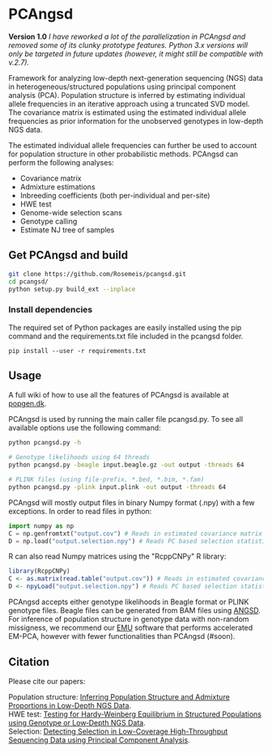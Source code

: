 # PCAngsd

**Version 1.0**
*I have reworked a lot of the parallelization in PCAngsd and removed some of its clunky prototype features. Python 3.x versions will only be targeted in future updates (however, it might still be compatible with v.2.7).*

Framework for analyzing low-depth next-generation sequencing (NGS) data in heterogeneous/structured populations using principal component analysis (PCA). Population structure is inferred by estimating individual allele frequencies in an iterative approach using a truncated SVD model. The covariance matrix is estimated using the estimated individual allele frequencies as prior information for the unobserved genotypes in low-depth NGS data.

The estimated individual allele frequencies can further be used to account for population structure in other probabilistic methods. PCAngsd can perform the following analyses:

* Covariance matrix
* Admixture estimations
* Inbreeding coefficients (both per-individual and per-site)
* HWE test
* Genome-wide selection scans
* Genotype calling
* Estimate NJ tree of samples


## Get PCAngsd and build
```bash
git clone https://github.com/Rosemeis/pcangsd.git
cd pcangsd/
python setup.py build_ext --inplace
```

### Install dependencies
The required set of Python packages are easily installed using the pip command and the requirements.txt file included in the pcangsd folder.
```
pip install --user -r requirements.txt
```

## Usage
A full wiki of how to use all the features of PCAngsd is available at [popgen.dk](http://www.popgen.dk/software/index.php/PCAngsd).

PCAngsd is used by running the main caller file pcangsd.py. To see all available options use the following command:
```bash
python pcangsd.py -h

# Genotype likelihoods using 64 threads
python pcangsd.py -beagle input.beagle.gz -out output -threads 64

# PLINK files (using file-prefix, *.bed, *.bim, *.fam)
python pcangsd.py -plink input.plink -out output -threads 64
```

PCAngsd will mostly output files in binary Numpy format (.npy) with a few exceptions. In order to read files in python:
```python
import numpy as np
C = np.genfromtxt("output.cov") # Reads in estimated covariance matrix (text)
D = np.load("output.selection.npy") # Reads PC based selection statistics
```

R can also read Numpy matrices using the "RcppCNPy" R library:
```R
library(RcppCNPy)
C <- as.matrix(read.table("output.cov")) # Reads in estimated covariance matrix
D <- npyLoad("output.selection.npy") # Reads PC based selection statistics
```


PCAngsd accepts either genotype likelihoods in Beagle format or PLINK genotype files. Beagle files can be generated from BAM files using [ANGSD](https://github.com/ANGSD/angsd). For inference of population structure in genotype data with non-random missigness, we recommend our [EMU](https://github.com/Rosemeis/emu) software that performs accelerated EM-PCA, however with fewer functionalities than PCAngsd (#soon).


## Citation
Please cite our papers:

Population structure: [Inferring Population Structure and Admixture Proportions in Low-Depth NGS Data](http://www.genetics.org/content/210/2/719).\
HWE test: [Testing for Hardy‐Weinberg Equilibrium in Structured Populations using Genotype or Low‐Depth NGS Data](https://onlinelibrary.wiley.com/doi/abs/10.1111/1755-0998.13019).\
Selection: [Detecting Selection in Low-Coverage High-Throughput Sequencing Data using Principal Component Analysis](https://www.biorxiv.org/content/10.1101/2021.03.01.432540v1.abstract).
